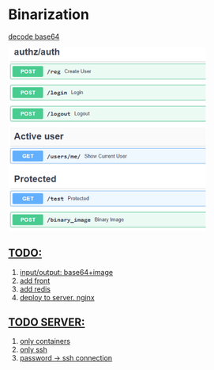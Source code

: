 <h1>Binarization</h1>
<p><a href="https://base64.guru/converter/decode/image">decode base64</p>
<img src="./images/fastapi.png" alt="FastAPI Logo" width="400"></img>
  
<h2>TODO:</h2>
<ol>
  <li>input/output: base64+image</li>
  <li>add front</li>
   <li>add redis</li>
  <li>deploy to server. nginx</li>
</ol>

<h2>TODO SERVER:</h2>
<ol>
  <li>only containers</li>
  <li>only ssh</li>
   <li>password -> ssh connection</li>
</ol>



